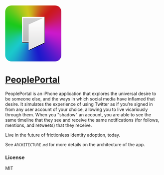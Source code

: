 <img src="images/appicon.png" style="border-radius:20px;"></img>

# [PeoplePortal](http://peopleportal.co)

PeoplePortal is an iPhone application that explores the universal desire to be
someone else, and the ways in which social media have inflamed that
desire. It simulates the experience of using Twitter as if
you’re signed in from any user account of your choice, allowing you to
live vicariously through them. When you "shadow" an account, you
are able to see the same timeline that they see and receive the
same notifications (for follows, mentions, and retweets) that they
receive.

Live in the future of frictionless identity adoption, today.

See `ARCHITECTURE.md` for more details on the architecture of the app.

### License

MIT
